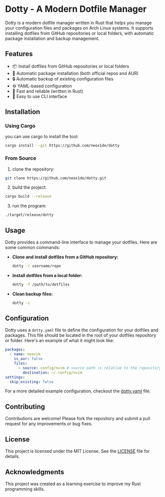 # Dotty - A Modern Dotfile Manager

Dotty is a modern dotfile manager written in Rust that helps you manage your configuration files and packages on Arch Linux systems. It supports installing dotfiles from GitHub repositories or local folders, with automatic package installation and backup management.

## Features

- 📦 Install dotfiles from GitHub repositories or local folders
- 🔄 Automatic package installation (both official repos and AUR)
- 🔒 Automatic backup of existing configuration files
- ⚙️ YAML-based configuration
- 🚀 Fast and reliable (written in Rust)
- 🔧 Easy to use CLI interface

## Installation

### Using Cargo

you can use cargo to install the tool:

```bash
cargo install --git https://github.com/neox1de/dotty
```
### From Source
1. clone the repository:
```bash
git clone https://github.com/neox1de/dotty.git
```
2. build the project:
```bash
cargo build --release
```
3. run the program:
```bash
./target/release/dotty
```

## Usage

Dotty provides a command-line interface to manage your dotfiles. Here are some common commands:

- **Clone and install dotfiles from a GitHub repository:**

  ```bash
  dotty -r username/repo
  ```

- **Install dotfiles from a local folder:**

  ```bash
  dotty -f /path/to/dotfiles
  ```
  
- **Clean backup files:**

  ```bash
  dotty -c
  ```

## Configuration

Dotty uses a `dotty.yaml` file to define the configuration for your dotfiles and packages. This file should be located in the root of your dotfiles repository or folder. Here's an example of what it might look like:

```yaml
packages:
  - name: neovim
    is_aur: false
    files:
      - source: config/nvim # source path is relative to the repository root
        destination: ~/.config/nvim
settings:
  skip_existing: false
```

For a more detailed example configuration, checkout the [dotty.yaml](example/dotty.yaml) file.

## Contributing

Contributions are welcome! Please fork the repository and submit a pull request for any improvements or bug fixes.

## License

This project is licensed under the MIT License. See the [LICENSE](LICENSE) file for details.

## Acknowledgments

This project was created as a learning exercise to improve my Rust programming skills.
